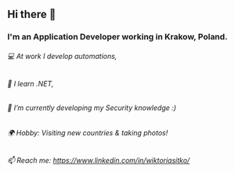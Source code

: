 ## Hi there 👋
### I'm an Application Developer working in Krakow, Poland. 

###### 💻 At work I develop automations, 
###### 👀 I learn .NET, 
###### 🌱 I’m currently developing my Security knowledge :) 
###### 🌍 Hobby: Visiting new countries & taking photos!
###### 📫 Reach me: https://www.linkedin.com/in/wiktoriasitko/
